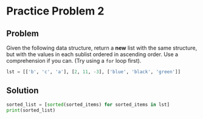 # Practice Problem 2
## Problem
Given the following data structure, return a **new** list with the same structure, but with the values in each sublist ordered in ascending order. Use a comprehension if you can. (Try using a `for` loop first).

```python
lst = [['b', 'c', 'a'], [2, 11, -3], ['blue', 'black', 'green']]
```

## Solution
```python
sorted_list = [sorted(sorted_items) for sorted_items in lst]
print(sorted_list)
```